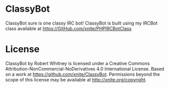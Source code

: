 ClassyBot
=========
ClassyBot sure is one classy IRC bot!
ClassyBot is built using my IRCBot class available at https://GitHub.com/xnite/PHPIRCBotClass

License
=======
ClassyBot by Robert Whitney is licensed under a Creative Commons Attribution-NonCommercial-NoDerivatives 4.0 International License.
Based on a work at https://github.com/xnite/ClassyBot.
Permissions beyond the scope of this license may be available at http://xnite.org/copyright.